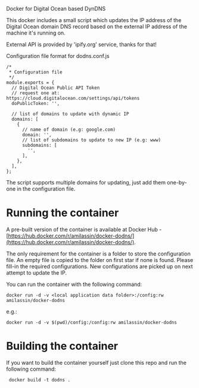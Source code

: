 
Docker for Digital Ocean based DynDNS

This docker includes a small script which updates the IP address of the Digital Ocean domain DNS record based on the external IP address of the machine it's running on.

External API is provided by 'ipify.org' service, thanks for that!

Configuration file format for dodns.conf.js

```
/*
 * Configuration file
 */
module.exports = {
  // Digital Ocean Public API Token
  // request one at: https://cloud.digitalocean.com/settings/api/tokens
  doPublicToken: '',

  // list of domains to update with dynamic IP
  domains: [
    {
      // name of domain (e.g: google.com)
      domain: '',
      // list of subdomains to update to new IP (e.g: www)
      subdomains: [
        '',
      ],
    },
  ],
};
```

The script supports multiple domains for updating, just add them one-by-one in the configuration file.


# Running the container

A pre-built version of the container is available at Docker Hub - [https://hub.docker.com/r/amilassin/docker-dodns/](https://hub.docker.com/r/amilassin/docker-dodns/).

The only requirement for the container is a folder to store the configuration file. An empty file is copied to the folder on first star if none is found. Please fill-in the required configurations. New configurations are picked up on next attempt to update the IP.

You can run the container with the following command:


```
docker run -d -v <local application data folder>:/config:rw amilassin/docker-dodns
```

e.g.:
```
docker run -d -v $(pwd)/config:/config:rw amilassin/docker-dodns
```



# Building the container

If you want to build the container yourself just clone this repo and run the following command:

```
 docker build -t dodns .
```


